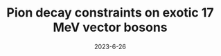 ---
title: 'Pion decay constraints on exotic 17 MeV vector bosons'
authors: Matheus Hostert, Maxim Pospelov
collection: publication
permalink: /publication/2023-6-26-Piondecayconstraintsonexotic17MeVvectorbosons
date: 2023-6-26
venue:  
paperurl: 'https://arxiv.org/abs/2306.15077'
citation: 'Pion decay constraints on exotic 17 MeV vector bosons, Matheus Hostert, Maxim Pospelov, preprint, 2023'
eprint: '2306.15077'
---